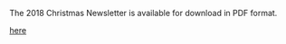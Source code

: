 <!--
.. title: Parish Council 2018 Christmas Newsletter
.. slug: 2018-12-11-parishcouncil-meeting
.. date: 2018-12-11 13:49:30 UTC
.. tags: parishcouncil
.. category:
.. link:
.. description:
.. type: text
-->

The 2018 Christmas Newsletter is available for download in PDF format.

[here](https://drive.google.com/open?id=1eZJPUrO_beHl1xTKCS8XvvPaVvjMNEEM)
